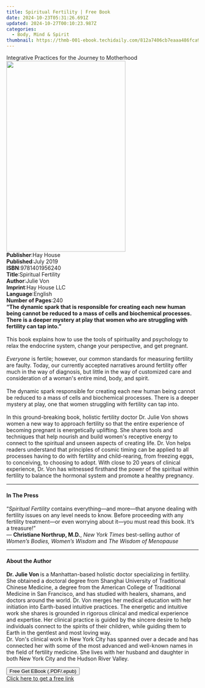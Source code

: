 ```yaml
---
title: Spiritual Fertility | Free Book
date: 2024-10-23T05:31:26.691Z
updated: 2024-10-27T00:10:23.987Z
categories:
  - Body, Mind & Spirit
thumbnail: https://thmb-001-ebook.techidaily.com/812a7406cb7eaaa486fca9216c88ca38b6e172c4daca056c99ba49955bf923a5.jpg
---
```

<main id="book-container">
  <div class="flex flex-col">
    <div class="book-brief flex-1 py-6 px-4 sm:p-6 md:py-10 md:px-8">
      <!-- brief-->
      <div class="book-brief-main">
        Integrative Practices for the Journey to Motherhood
      </div>
    </div>
    <div
      class="book-meta-info flex-1 grid gap-4 col-start-1 col-end-3 row-start-1 sm:mb-6 sm:grid-cols-4 lg:gap-6 lg:col-start-2 lg:row-end-6 lg:row-span-6 lg:mb-0"
    >
      <div
        class="book-meta-info-left place-content-center mt-4 p-4 text-sm leading-6 col-start-2 col-span-2 dark:text-slate-400"
      >
        <img
          class="w-full h-500 object-cover rounded-lg sm:h-255 sm:col-span-2 lg:col-span-full"
          src="https://img-001-ebook.techidaily.com/21d2b1d1075572bd19c65af94777a8fa6234190b6bd1f5487854ce1e92c3d867.jpg"
          alt=""
          width="312"
          height="500"
        />
      </div>
      <div
        class="book-meta-info-right mt-2 col-start-1 row-start-2 col-span-3 self-center"
      >
        <!-- meta data  -->
        <div class="flex flex-col px-4 md:px-8">
          <div class="flex-1">
            <strong>Publisher</strong>:<span class="px-2">Hay House</span>
          </div>
          <div class="flex-1">
            <strong>Published</strong>:<span class="px-2">July 2019</span>
          </div>
          <div class="flex-1">
            <strong>ISBN</strong>:<span class="px-2">9781401956240</span>
          </div>
          <div class="flex-1">
            <strong>Title</strong>:<span class="px-2">Spiritual Fertility</span>
          </div>
          <div class="flex-1">
            <strong>Author</strong>:<span class="px-2">Julie Von</span>
          </div>
          <div class="flex-1">
            <strong>Imprint</strong>:<span class="px-2">Hay House LLC</span>
          </div>
          <div class="flex-1">
            <strong>Language</strong>:<span class="px-2">English</span>
          </div>
          <div class="flex-1">
            <strong>Number of Pages</strong>:<span class="px-2">240</span>
          </div>
        </div>
      </div>
    </div>
    <div class="book-description flex-1 py-6 px-4 sm:p-6 md:py-10 md:px-8">
      <div class="book-description-main">
        <div accordion-content="" id="description">
          <b
            >“The dynamic spark that is responsible for creating each new human
            being cannot be reduced to a mass of cells and biochemical
            processes. There is a deeper mystery at play that women who are
            struggling with fertility can tap into.”<br /></b
          ><br />This book explains how to use the tools of spirituality and
          psychology to relax the endocrine system, change your perspective, and
          get pregnant.<br /><br /><i>Everyone</i>&nbsp;is fertile; however, our
          common standards for measuring fertility are faulty. Today, our
          currently accepted narratives around fertility offer much in the way
          of diagnosis, but little in the way of customized care and
          consideration of a woman's entire mind, body, and spirit.&nbsp;<br /><br />The
          dynamic spark responsible for creating each new human being cannot be
          reduced to a mass of cells and biochemical processes. There is a
          deeper mystery at play, one that women struggling with fertility can
          tap into.<br /><br />In this ground-breaking book, holistic fertility
          doctor Dr. Julie Von shows women a new way to approach fertility so
          that the entire experience of becoming pregnant is energetically
          uplifting. She shares tools and techniques that help nourish and build
          women's receptive energy to connect to the spiritual and unseen
          aspects of creating life. Dr. Von helps readers understand that
          principles of cosmic timing can be applied to all processes having to
          do with fertility and child-rearing, from freezing eggs, to
          conceiving, to choosing to adopt. With close to 20 years of clinical
          experience, Dr. Von has witnessed firsthand the power of the spiritual
          within fertility to balance the hormonal system and promote a healthy
          pregnancy.
        </div>
        <div class="accordion-fader"></div>
      </div>
    </div>
    <div class="book-excerpts flex-1 py-6 px-4 sm:p-6 md:py-10 md:px-8">
      <!-- excerpts-->
      <div class="book-excerpts-main">
        <hr />
        <h4 class="placeholder placeholder-heading">
          <span>In The Press</span>
        </h4>
        <p>
          “<i>Spiritual Fertility&nbsp;</i>contains everything—and more—that
          anyone dealing with fertility issues on any level needs to know.
          Before proceeding with any fertility treatment—or even worrying about
          it—you must read this book. It’s a treasure!”<br />—
          <b>Christiane Northrup, M.D.</b>, <i>New York Times </i>best-selling
          author of <i>Women’s Bodies, Women’s Wisdom </i>and
          <i>The Wisdom of Menopause</i>
        </p>
      </div>
    </div>
    <div class="book-about-author flex-1 py-6 px-4 sm:p-6 md:py-10 md:px-8">
      <!-- about author-->
      <div class="book-main-author-main">
        <hr />
        <h4 class="placeholder placeholder-heading">
          <span>About the Author</span>
        </h4>
        <p>
          <b>Dr. Julie Von </b>is a Manhattan-based holistic doctor specializing
          in fertility. She obtained a doctoral degree from Shanghai University
          of Traditional Chinese Medicine, a degree from the American College of
          Traditional Medicine in San Francisco, and has studied with healers,
          shamans, and doctors around the world. Dr. Von merges her medical
          education with her initiation into Earth-based intuitive practices.
          The energetic and intuitive work she shares is grounded in rigorous
          clinical and medical experience and expertise. Her clinical practice
          is guided by the sincere desire to help individuals connect to the
          spirits of their children, while guiding them to Earth in the gentlest
          and most loving way.<br />Dr. Von's clinical work in New York City has
          spanned over a decade and has connected her with some of the most
          advanced and well-known names in the field of fertility medicine. She
          lives with her husband and daughter in both New York City and the
          Hudson River Valley.
        </p>
      </div>
    </div>
    <div class="book-free-get flex-1 py-6 px-4 sm:p-6 md:py-10 md:px-8">
      <button
        id="btn-free-get"
        class="bg-blue-500 hover:bg-blue-700 text-white font-bold py-2 px-4 rounded"
      >
        Free Get EBook (.PDF/.epub)
      </button>
      <div id="countdown-display" class="px-2 text-lg mt-2"></div>
      <a
        id="free-link"
        class="hidden bg-blue-500 hover:bg-blue-700 text-white font-bold py-2 px-4 rounded"
        href="https://www.ebooks.com/en-us/book/209635910/spiritual-fertility/julie-von/"
        target="_blank"
        >Click here to get a free link</a
      >
    </div>
    <script>
      let countdownTime = 0;
      let countdownInterval = null;
      document
        .getElementById('btn-free-get')
        .addEventListener('click', startCountdown);
      function startCountdown() {
        countdownTime = new Date().getTime() + 60000 * 3;
        countdownInterval = setInterval(updateCountdown, 1000);
        document.getElementById('btn-free-get').disabled = true;
        document
          .getElementById('btn-free-get')
          .classList.add('bg-gray-500', 'cursor-not-allowed');
      }
      function updateCountdown() {
        let currentTime = new Date().getTime();
        let timeLeft = countdownTime - currentTime;
        let secondsLeft = Math.floor(timeLeft / 1000);
        document.getElementById('countdown-display').innerHTML =
          `Remaining time: ${secondsLeft} seconds.`;
        if (secondsLeft <= 0) {
          clearInterval(countdownInterval);
          document.getElementById('btn-free-get').classList.add('hidden');
          document.getElementById('free-link').classList.remove('hidden');
          document.getElementById('countdown-display').innerHTML = '';
        }
      }
    </script>
  </div>
</main>

<ins class="adsbygoogle"
      style="display:block"
      data-ad-client="ca-pub-7571918770474297"
      data-ad-slot="8358498916"
      data-ad-format="auto"
      data-full-width-responsive="true"></ins>
    